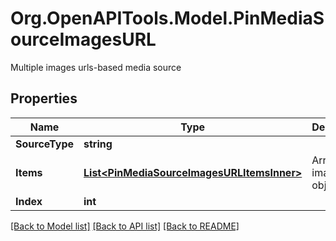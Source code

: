 # Org.OpenAPITools.Model.PinMediaSourceImagesURL
Multiple images urls-based media source

## Properties

Name | Type | Description | Notes
------------ | ------------- | ------------- | -------------
**SourceType** | **string** |  | [optional] 
**Items** | [**List&lt;PinMediaSourceImagesURLItemsInner&gt;**](PinMediaSourceImagesURLItemsInner.md) | Array with image objects. | 
**Index** | **int** |  | [optional] 

[[Back to Model list]](../README.md#documentation-for-models) [[Back to API list]](../README.md#documentation-for-api-endpoints) [[Back to README]](../README.md)

